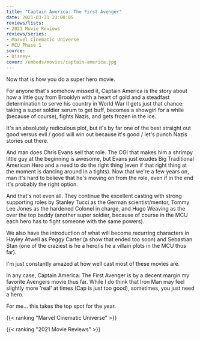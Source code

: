```yaml
---
title: "Captain America: The First Avenger"
date: 2021-03-31 23:00:05
reviews/lists:
- 2021 Movie Reviews
reviews/series:
- Marvel Cinematic Universe
- MCU Phase 1
source:
- Disney+
cover: /embeds/movies/captain-america.jpg
---
```


Now that is how you do a super hero movie. 

For anyone that's somehow missed it, Captain America is the story about how a little guy from Brooklyn with a heart of gold and a steadfast determination to serve his country in World War II gets just that chance: taking a super soldier serum to get buff, becomes a showgirl for a while (because of course), fights Nazis, and gets frozen in the ice. 

It's an absolutely rediculous plot, but it's by far one of the best straight out good versus evil / good will win out because it's good / let's punch Nazis stories out there. 

And man does Chris Evans sell that role. The CGI that makes him a shrimpy little guy at the beginning is awesome, but Evans just exudes Big Traditional American Hero and a need to do the right thing (even if that right thing at the moment is dancing around in a tights). Now that we're a few years on, man it's hard to believe that he's moving on from the role, even if in the end it's probably the right option. 

And that's not even all. They continue the excellent casting with strong supporting roles by Stanley Tucci as the German scientist/mentor, Tommy Lee Jones as the hardened Colonel in charge, and Hugo Weaving as the over the top baddy (another super soldier, because of course in the MCU each hero has to fight someone with the same powers). 

We also have the introduction of what will become recurring characters in Hayley Atwell as Peggy Carter (a show that ended too soon) and Sebastian Stan (one of the craziest is he a hero/is he a villain plots in the MCU thus far). 

I'm just constantly amazed at how well cast most of these movies are.

In any case, Captain America: The First Avenger is by a decent margin my favorite Avengers movie thus far. While I do think that Iron Man may feel slightly more 'real' at times (Cap is just too good), sometimes, you just need a hero. 

For me... this takes the top spot for the year. 

{{< ranking "Marvel Cinematic Universe" >}}

{{< ranking "2021 Movie Reviews" >}}